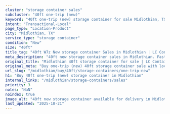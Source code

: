 ```yaml
---
cluster: "storage container sales"
subcluster: "40ft one-trip (new)"
keyword: "40ft one-trip (new) storage container for sale Midlothian, TX"
intent: "Transactional-Local"
page_type: "Location-Product"
city: "Midlothian, TX"
service_type: "storage container"
condition: "New"
size: "40ft"
title_tag: "40ft W7z New storage container Sales in Midlothian | LC Container"
meta_description: "40ft new storage container sales in Midlothian. Fast delivery, competitive pricing. Serving storage containers area. Quote ID: NVM. Call (214) 524-4168 for your free quote today."
original_title: "Midlothian 40ft storage container for sale | LC Container"
original_meta: "Buy one-trip (new) 40ft storage container sale with local delivery in Midlothian, TX. LC Container — local Since 2003. Request a fast quote today."
url_slug: "/midlothian/buy/40ft/storage-containers/one-trip-new"
h1: "Buy 40ft one-trip (new) storage container in Midlothian"
internal_links: "/midlothian/storage-containers/sales"
priority: 3
notes: "NaN"
noindex: true
image_alt: "40ft new storage container available for delivery in Midlothian"
last_updated: "2025-10-21"
---
```


<!-- TODO: Add unique city/inventory copy, images, and internal links here. -->
